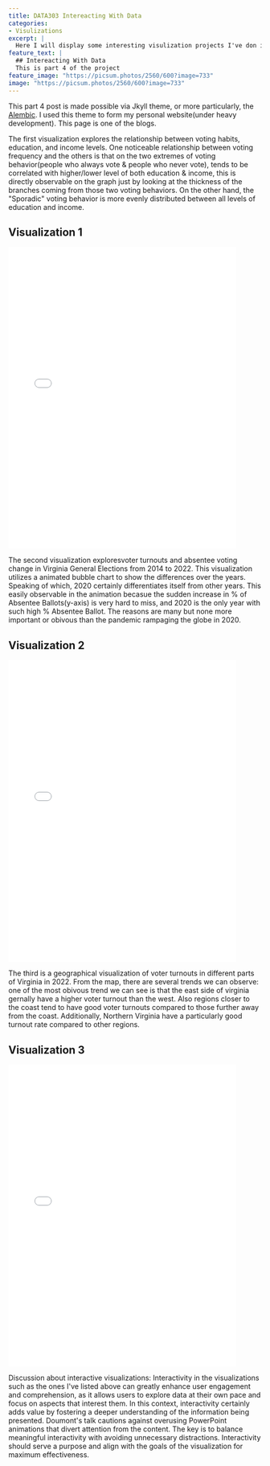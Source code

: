 ```yaml
---
title: DATA303 Intereacting With Data 
categories:
- Visulizations
excerpt: |
  Here I will display some interesting visulization projects I've don in my DATA 303 Visulization course.
feature_text: |
  ## Intereacting With Data
  This is part 4 of the project
feature_image: "https://picsum.photos/2560/600?image=733"
image: "https://picsum.photos/2560/600?image=733"
---
```


This part 4 post is made possible via Jkyll theme, or more particularly, the [Alembic](https://jekyllthemes.io/theme/alembic). I used this theme to form my personal website(under heavy development). This page is one of the blogs.

The first visualization explores the relationship between voting habits, education, and income levels. One noticeable relationship between voting frequency and the others is that on the two extremes of voting behavior(people who always vote & people who never vote), tends to be correlated with higher/lower level of both education & income, this is directly observable on the graph just by looking at the thickness of the branches coming from those two voting behaviors. On the other hand, the "Sporadic" voting behavior is more evenly distributed between all levels of education and income.

<h2 id="visualization 1">Visualization 1</h2>
<iframe width="90%" height="600" frameborder="0" scrolling="yes" src="/assets/visuals/categories.html"></iframe>



The second visualization exploresvoter turnouts and absentee voting change in Virginia General Elections from 2014 to 2022. This visualization utilizes a animated bubble chart to show the differences over the years. Speaking of which, 2020 certainly differentiates itself from other years. This easily observable in the animation becasue the sudden increase in % of Absentee Ballots(y-axis) is very hard to miss, and 2020 is the only year with such high % Absentee Ballot. The reasons are many but none more important or obivous than the pandemic rampaging the globe in 2020.

<h2 id="visualization 2">Visualization 2</h2>
<iframe width="90%" height="600" frameborder="0" scrolling="yes" src="/assets/visuals/bubble.html"></iframe>



The third is a geographical visualization of voter turnouts in different parts of Virginia in 2022. From the map, there are several trends we can observe: one of the most obivous trend we can see is that the east side of virginia gernally have a higher voter turnout than the west. Also regions closer to the coast tend to have good voter turnouts compared to those further away from the coast. Additionally, Northern Virginia have a particularly good turnout rate compared to other regions.

<h2 id="visualization 3">Visualization 3</h2>
<iframe width="90%" height="600" frameborder="0" scrolling="yes" src="/assets/visuals/map.html"></iframe>


Discussion about interactive visualizations: Interactivity in the visualizations such as the ones I've listed above can greatly enhance user engagement and comprehension, as it allows users to explore data at their own pace and focus on aspects that interest them. In this context, interactivity certainly adds value by fostering a deeper understanding of the information being presented. Doumont's talk cautions against overusing PowerPoint animations that divert attention from the content. The key is to balance meaningful interactivity with avoiding unnecessary distractions. Interactivity should serve a purpose and align with the goals of the visualization for maximum effectiveness.


